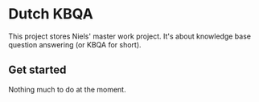 # Dutch KBQA

This project stores Niels' master work project. It's about knowledge
base question answering (or KBQA for short).

## Get started

Nothing much to do at the moment.
